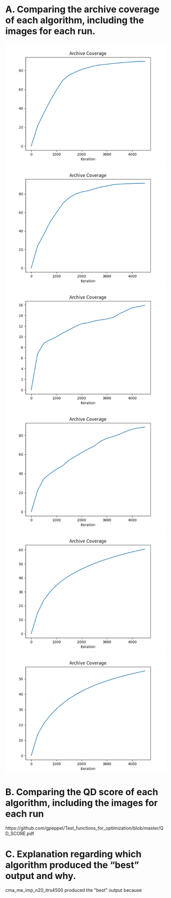 
<h1><strong>A. Comparing the archive coverage of each algorithm, including the images for each run.</strong></h1>
<img src=cma_me_imp_n20_itrs4500/cma_me_imp_20_archive_coverage.png>

<img src=cma_me_mixed_n20_itrs4500/cma_me_mixed_20_archive_coverage.png>

<img src=cma_me_opt_n20_itrs4500/cma_me_opt_20_archive_coverage.png>

<img src=cma_me_rd_n20_itrs4500/cma_me_rd_20_archive_coverage.png>

<img src=line_map_elites_n20_itrs4500/line_map_elites_20_archive_coverage.png>

<img src=map_elites_n20_itrs4500/map_elites_20_archive_coverage.png>

<h1><strong>B. Comparing the QD score of each algorithm, including the images for each run</strong></h1>
https://github.com/gpeppel/Test_functions_for_optimization/blob/master/QD_SCORE.pdf
<h1><strong>C. Explanation regarding which algorithm produced the “best” output and why.</strong></h1>
<p> cma_me_imp_n20_itrs4500 produced the "best" output because </p>
